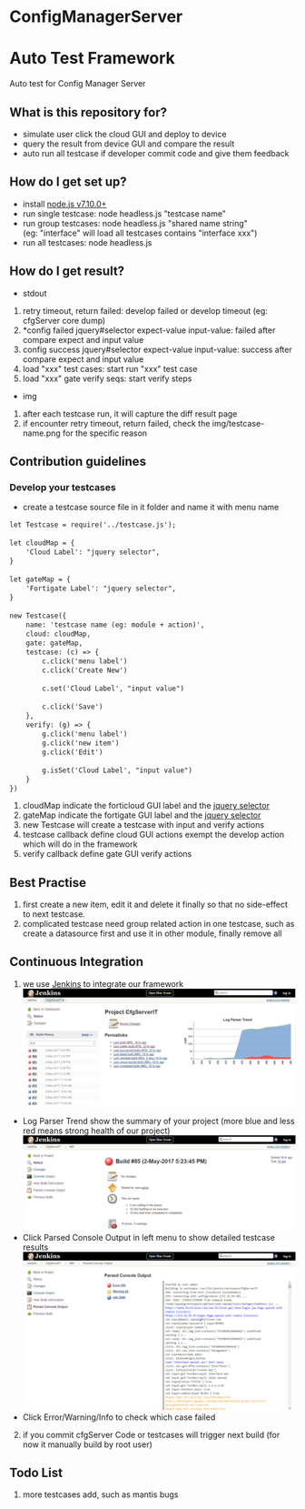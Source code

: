# ConfigManagerServer

# Auto Test Framework
Auto test for Config Manager Server  

## What is this repository for?
* simulate user click the cloud GUI and deploy to device  
* query the result from device GUI and compare the result  
* auto run all testcase if developer commit code and give them feedback  

## How do I get set up?
* install [node.js v7.10.0+](https://nodejs.org/en/download/package-manager/)  
* run single testcase: node headless.js "testcase name"  
* run group testcases: node headless.js "shared name string"  
  (eg: "interface" will load all testcases contains "interface xxx")  
* run all testcases: node headless.js  

## How do I get result?
* stdout  
1. retry timeout, return failed: develop failed or develop timeout (eg: cfgServer core dump)  
2. *config failed jquery#selector expect-value input-value: failed after compare expect and input value  
2. config success jquery#selector expect-value input-value: success after compare expect and input value  
3. load "xxx" test cases: start run "xxx" test case  
4. load "xxx" gate verify seqs: start verify steps  

* img  
1. after each testcase run, it will capture the diff result page  
2. if encounter retry timeout, return failed, check the img/testcase-name.png for the specific reason  

## Contribution guidelines

### Develop your testcases
* create a testcase source file in it folder and name it with menu name  
~~~~
let Testcase = require('../testcase.js');

let cloudMap = {
    'Cloud Label': "jquery selector",
}

let gateMap = {
    'Fortigate Label': "jquery selector",
}

new Testcase({
    name: 'testcase name (eg: module + action)',
    cloud: cloudMap,
    gate: gateMap,
    testcase: (c) => {
        c.click('menu label')
        c.click('Create New')

        c.set('Cloud Label', "input value")

        c.click('Save')
    },
    verify: (g) => {
        g.click('menu label')
        g.click('new item')
        g.click('Edit')

        g.isSet('Cloud Label', "input value")
    }
})
~~~~
1. cloudMap indicate the forticloud GUI label and the [jquery selector](https://api.jquery.com/category/selectors/)  
2. gateMap indicate the fortigate GUI label and the [jquery selector](https://api.jquery.com/category/selectors/)  
3. new Testcase will create a testcase with input and verify actions  
4. testcase callback define cloud GUI actions exempt the develop action which will do in the framework  
5. verify callback define gate GUI verify actions  

## Best Practise
1. first create a new item, edit it and delete it finally so that no side-effect to next testcase.
2. complicated testcase need group related action in one testcase, such as create a datasource first and use it in other module, finally remove all  

## Continuous Integration
1. we use [Jenkins](http://172.16.94.162:8080/job/CfgServerIT) to integrate our framework  
![Jenkins home](doc/jenkins-home.jpg)
* Log Parser Trend show the summary of your project (more blue and less red means strong health of our project)  
![Jenkins build](doc/jenkins-build.jpg)
* Click Parsed Console Output in left menu to show detailed testcase results  
![Jenkins output](doc/jenkins-output.jpg)
* Click Error/Warning/Info to check which case failed  

2. if you commit cfgServer Code or testcases will trigger next build (for now it manually build by root user)  

## Todo List
1. more testcases add, such as mantis bugs  
